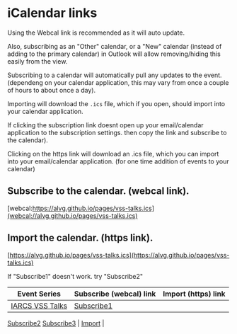 # iCalendar links


Using the Webcal link is recommended as it will auto update.

Also, subscribing as an "Other" calendar, or a "New" calendar (instead of adding to the primary calendar)
in Outlook will allow removing/hiding this easily from the view.


Subscribing to a calendar will automatically pull any updates to the event.
(dependeng on your calendar application, this may vary from once a couple of hours to about once a day).

Importing will download the `.ics` file, which if you open, should import into your calendar application.

If clicking the subscription link doesnt open up your email/calendar application to the subscription settings.  then copy the link and subscribe to the calendar).

Clicking on the https link will download an .ics file, which you can import into your email/calendar application.
(for one time addition of events to your calendar)


## Subscribe to the calendar. (webcal link).
[webcal:https://alvg.github.io/pages/vss-talks.ics](webcal://alvg.github.io/pages/vss-talks.ics)



## Import the calendar. (https link).
[https://alvg.github.io/pages/vss-talks.ics](https://alvg.github.io/pages/vss-talks.ics)



If "Subscribe1" doesn't work. try "Subscribe2"

| Event Series |  Subscribe (webcal) link  | Import (https) link |
|--------------|---------------------------|---------------------|
| [IARCS VSS Talks](https://fmindia.cmi.ac.in/vss/)    | [Subscribe1](webcal://alvg.github.io/pages/vss-talks.ics)
[Subscribe2](webcal:https://alvg.github.io/pages/vss-talks.ics)
[Subscribe3](webcals://alvg.github.io/pages/vss-talks.ics) | [Import](https://alvg.github.io/pages/vss-talks.ics) |
